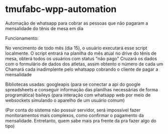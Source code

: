 # tmufabc-wpp-automation
Automação de whatsapp para cobrar as pessoas que não pagaram a mensalidade do tênis de mesa em dia

Funcionamento:

No vencimento de todo mês (dia 15), o usuário executará esse script localmente.
O script entrará na planilha do mês atual no drive do tênis de mesa, obterá todos os usuários com status "não pago"
Cruzará os dados com o formulário de dados dos atletas, assim obtento o número de cada um
Chamará cada inadimplente pelo whatsapp cobrando o cliente de pagar a mensalidade

Bibliotecas usadas:
googleapis (para se conectar a api do google spreadsheets e conseguir informação das planilhas necessárias de forma programática)
baileys (para interação com whatsapp web por meio de websockets simulando o aparelho de um usuário comum)

(Por conta do sistema não possuir servidor, será impossível fazer monitoramentos mais complexos, como confirmar o pagamento da mensalidade. Entretanto, quem sabe mais pra frente da pra fazer algo do tipo)

